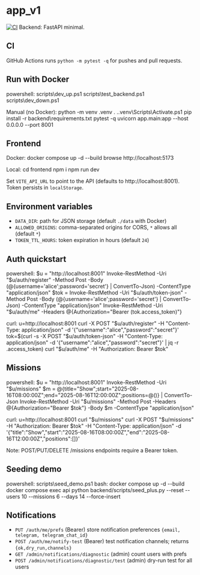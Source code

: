 # app_v1
[![CI](https://github.com/OWNER/REPO/actions/workflows/ci.yml/badge.svg)](https://github.com/OWNER/REPO/actions/workflows/ci.yml)
Backend: FastAPI minimal.

## CI
GitHub Actions runs `python -m pytest -q` for pushes and pull requests.

## Run with Docker
powershell:
  scripts\dev_up.ps1
  scripts\test_backend.ps1
  scripts\dev_down.ps1

Manual (no Docker):
  python -m venv .venv
  . .\.venv\Scripts\Activate.ps1
  pip install -r backend\requirements.txt
  pytest -q
  uvicorn app.main:app --host 0.0.0.0 --port 8001

## Frontend
Docker:
  docker compose up -d --build
  browse http://localhost:5173

Local:
  cd frontend
  npm i
  npm run dev

Set `VITE_API_URL` to point to the API (defaults to http://localhost:8001). Token persists in `localStorage`.

## Environment variables
- `DATA_DIR`: path for JSON storage (default `./data` with Docker)
- `ALLOWED_ORIGINS`: comma-separated origins for CORS, `*` allows all (default `*`)
- `TOKEN_TTL_HOURS`: token expiration in hours (default `24`)

## Auth quickstart
powershell:
  $u = "http://localhost:8001"
  Invoke-RestMethod -Uri "$u/auth/register" -Method Post -Body (@{username='alice';password='secret'} | ConvertTo-Json) -ContentType "application/json"
  $tok = Invoke-RestMethod -Uri "$u/auth/token-json" -Method Post -Body (@{username='alice';password='secret'} | ConvertTo-Json) -ContentType "application/json"
  Invoke-RestMethod -Uri "$u/auth/me" -Headers @{Authorization="Bearer $($tok.access_token)"}

curl:
  u=http://localhost:8001
  curl -X POST "$u/auth/register" -H "Content-Type: application/json" -d '{"username":"alice","password":"secret"}'
  tok=$(curl -s -X POST "$u/auth/token-json" -H "Content-Type: application/json" -d '{"username":"alice","password":"secret"}' | jq -r .access_token)
  curl "$u/auth/me" -H "Authorization: Bearer $tok"

## Missions
powershell:
  $u = "http://localhost:8001"
  Invoke-RestMethod -Uri "$u/missions"
  $m = @{title="Show";start="2025-08-16T08:00:00Z";end="2025-08-16T12:00:00Z";positions=@()} | ConvertTo-Json
  Invoke-RestMethod -Uri "$u/missions" -Method Post -Headers @{Authorization="Bearer $tok"} -Body $m -ContentType "application/json"

curl:
  u=http://localhost:8001
  curl "$u/missions"
  curl -X POST "$u/missions" -H "Authorization: Bearer $tok" -H "Content-Type: application/json" -d '{"title":"Show","start":"2025-08-16T08:00:00Z","end":"2025-08-16T12:00:00Z","positions":[]}'

Note: POST/PUT/DELETE /missions endpoints require a Bearer token.

## Seeding demo
powershell:
  scripts\seed_demo.ps1
bash:
  docker compose up -d --build
  docker compose exec api python backend/scripts/seed_plus.py --reset --users 10 --missions 6 --days 14 --force-insert

## Notifications
- `PUT /auth/me/prefs` (Bearer) store notification preferences `{email, telegram, telegram_chat_id}`
- `POST /auth/me/notify-test` (Bearer) test notification channels; returns `{ok,dry_run,channels}`
- `GET /admin/notifications/diagnostic` (admin) count users with prefs
- `POST /admin/notifications/diagnostic/test` (admin) dry-run test for all users
